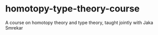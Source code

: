 # homotopy-type-theory-course
A course on homotopy theory and type theory, taught jointly with Jaka Smrekar
